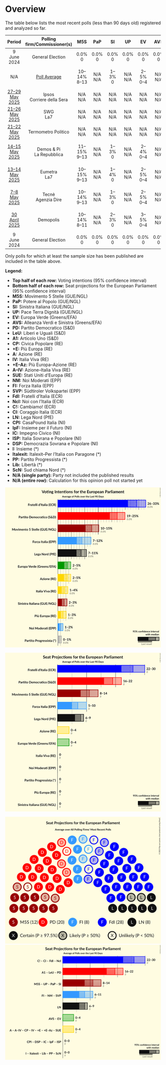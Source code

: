 # Overview

The table below lists the most recent polls (less than 90 days old) registered and analyzed so far.

| Period     | Polling firm/Commissioner(s) | M5S | PaP | SI | UP | EV | AVS | PD | LeU | A1 | CP | +E | A | IV | +E–Az | A–IV | SUE | NM | FI | SVP | FdI | NcI | C! | CI | LN | CPI | IpF | IC | ISP | DSP | I | Italexit | PP | Lib | ScN |
|:----------:|:----------------------------:|:--:|:--:|:--:|:--:|:--:|:--:|:--:|:--:|:--:|:--:|:--:|:--:|:--:|:--:|:--:|:--:|:--:|:--:|:--:|:--:|:--:|:--:|:--:|:--:|:--:|:--:|:--:|:--:|:--:|:--:|:--:|:--:|:--:|:--:|
| 9 June 2024 | General Election | 0.0% <br> 0 | 0.0% <br> 0 | 0.0% <br> 0 | 0.0% <br> 0 | 0.0% <br> 0 | 0.0% <br> 0 | 0.0% <br> 0 | 0.0% <br> 0 | 0.0% <br> 0 | 0.0% <br> 0 | 0.0% <br> 0 | 0.0% <br> 0 | 0.0% <br> 0 | 0.0% <br> 0 | 0.0% <br> 0 | 0.0% <br> 0 | 0.0% <br> 0 | 0.0% <br> 0 | 0.0% <br> 0 | 0.0% <br> 0 | 0.0% <br> 0 | 0.0% <br> 0 | 0.0% <br> 0 | 0.0% <br> 0 | 0.0% <br> 0 | 0.0% <br> 0 | 0.0% <br> 0 | 0.0% <br> 0 | 0.0% <br> 0 | 0.0% <br> 0 | 0.0% <br> 0 | 0.0% <br> 0 | 0.0% <br> 0 | 0.0% <br> 0 |
| N/A | [Poll Average](average.html) | 10–14% <br> 8–13 | N/A <br> N/A | 1–3% <br> 0 | N/A <br> N/A | 2–5% <br> 0–4 | N/A <br> N/A | 19–25% <br> 17–21 | N/A <br> N/A | N/A <br> N/A | N/A <br> N/A | 1–3% <br> 0 | 2–5% <br> 0–4 | 2–4% <br> 0 | N/A <br> N/A | N/A <br> N/A | N/A <br> N/A | 0–2% <br> 0 | 7–13% <br> 5–10 | N/A <br> N/A | 27–33% <br> 22–30 | N/A <br> N/A | N/A <br> N/A | N/A <br> N/A | 7–11% <br> 6–9 | N/A <br> N/A | N/A <br> N/A | N/A <br> N/A | N/A <br> N/A | N/A <br> N/A | N/A <br> N/A | N/A <br> N/A | 0–1% <br> 0 | N/A <br> N/A | N/A <br> N/A |
| [27–29 May 2025](2025-05-29-Ipsos.html) | Ipsos <br> Corriere della Sera | N/A <br> N/A | N/A <br> N/A | N/A <br> N/A | N/A <br> N/A | N/A <br> N/A | N/A <br> N/A | N/A <br> N/A | N/A <br> N/A | N/A <br> N/A | N/A <br> N/A | N/A <br> N/A | N/A <br> N/A | N/A <br> N/A | N/A <br> N/A | N/A <br> N/A | N/A <br> N/A | N/A <br> N/A | N/A <br> N/A | N/A <br> N/A | N/A <br> N/A | N/A <br> N/A | N/A <br> N/A | N/A <br> N/A | N/A <br> N/A | N/A <br> N/A | N/A <br> N/A | N/A <br> N/A | N/A <br> N/A | N/A <br> N/A | N/A <br> N/A | N/A <br> N/A | N/A <br> N/A | N/A <br> N/A | N/A <br> N/A |
| [21–26 May 2025](2025-05-26-SWG.html) | SWG <br> La7 | N/A <br> N/A | N/A <br> N/A | N/A <br> N/A | N/A <br> N/A | N/A <br> N/A | N/A <br> N/A | N/A <br> N/A | N/A <br> N/A | N/A <br> N/A | N/A <br> N/A | N/A <br> N/A | N/A <br> N/A | N/A <br> N/A | N/A <br> N/A | N/A <br> N/A | N/A <br> N/A | N/A <br> N/A | N/A <br> N/A | N/A <br> N/A | N/A <br> N/A | N/A <br> N/A | N/A <br> N/A | N/A <br> N/A | N/A <br> N/A | N/A <br> N/A | N/A <br> N/A | N/A <br> N/A | N/A <br> N/A | N/A <br> N/A | N/A <br> N/A | N/A <br> N/A | N/A <br> N/A | N/A <br> N/A | N/A <br> N/A |
| [21–22 May 2025](2025-05-22-TermometroPolitico.html) | Termometro Politico | N/A <br> N/A | N/A <br> N/A | N/A <br> N/A | N/A <br> N/A | N/A <br> N/A | N/A <br> N/A | N/A <br> N/A | N/A <br> N/A | N/A <br> N/A | N/A <br> N/A | N/A <br> N/A | N/A <br> N/A | N/A <br> N/A | N/A <br> N/A | N/A <br> N/A | N/A <br> N/A | N/A <br> N/A | N/A <br> N/A | N/A <br> N/A | N/A <br> N/A | N/A <br> N/A | N/A <br> N/A | N/A <br> N/A | N/A <br> N/A | N/A <br> N/A | N/A <br> N/A | N/A <br> N/A | N/A <br> N/A | N/A <br> N/A | N/A <br> N/A | N/A <br> N/A | N/A <br> N/A | N/A <br> N/A | N/A <br> N/A |
| [14–15 May 2025](2025-05-15-DemosPi.html) | Demos & Pi <br> La Repubblica | 11–15% <br> 9–13 | N/A <br> N/A | 1–3% <br> 0 | N/A <br> N/A | 2–4% <br> 0–4 | N/A <br> N/A | 20–25% <br> 17–22 | N/A <br> N/A | N/A <br> N/A | N/A <br> N/A | 2–3% <br> 0 | 3–5% <br> 0–4 | 2–4% <br> 0 | N/A <br> N/A | N/A <br> N/A | N/A <br> N/A | N/A <br> N/A | 7–11% <br> 5–8 | N/A <br> N/A | 27–32% <br> 23–28 | N/A <br> N/A | N/A <br> N/A | N/A <br> N/A | 7–11% <br> 6–9 | N/A <br> N/A | N/A <br> N/A | N/A <br> N/A | N/A <br> N/A | N/A <br> N/A | N/A <br> N/A | N/A <br> N/A | 0–1% <br> 0 | N/A <br> N/A | N/A <br> N/A |
| [13–14 May 2025](2025-05-14-Eumetra.html) | Eumetra <br> La7 | 10–15% <br> 9–13 | N/A <br> N/A | 1–4% <br> 0 | N/A <br> N/A | 2–5% <br> 0–4 | N/A <br> N/A | 19–25% <br> 17–22 | N/A <br> N/A | N/A <br> N/A | N/A <br> N/A | 1–3% <br> 0 | 2–5% <br> 0–4 | 2–4% <br> 0–4 | N/A <br> N/A | N/A <br> N/A | N/A <br> N/A | 1–2% <br> 0 | 7–11% <br> 5–9 | N/A <br> N/A | 27–34% <br> 22–30 | N/A <br> N/A | N/A <br> N/A | N/A <br> N/A | 7–11% <br> 6–10 | N/A <br> N/A | N/A <br> N/A | N/A <br> N/A | N/A <br> N/A | N/A <br> N/A | N/A <br> N/A | N/A <br> N/A | 0–1% <br> 0 | N/A <br> N/A | N/A <br> N/A |
| [7–8 May 2025](2025-05-08-Tecnè.html) | Tecnè <br> Agenzia Dire | 10–14% <br> 9–13 | N/A <br> N/A | 1–3% <br> 0 | N/A <br> N/A | 2–5% <br> 0–4 | N/A <br> N/A | 19–24% <br> 17–21 | N/A <br> N/A | N/A <br> N/A | N/A <br> N/A | 1–3% <br> 0 | 2–5% <br> 0–4 | 1–3% <br> 0 | N/A <br> N/A | N/A <br> N/A | N/A <br> N/A | N/A <br> N/A | 9–13% <br> 7–11 | N/A <br> N/A | 27–33% <br> 23–28 | N/A <br> N/A | N/A <br> N/A | N/A <br> N/A | 7–10% <br> 6–9 | N/A <br> N/A | N/A <br> N/A | N/A <br> N/A | N/A <br> N/A | N/A <br> N/A | N/A <br> N/A | N/A <br> N/A | 0–1% <br> 0 | N/A <br> N/A | N/A <br> N/A |
| [30 April 2025](2025-04-30-Demopolis.html) | Demopolis | 10–14% <br> 8–11 | N/A <br> N/A | 2–3% <br> 0 | N/A <br> N/A | 3–5% <br> 0–4 | N/A <br> N/A | 20–26% <br> 16–21 | N/A <br> N/A | N/A <br> N/A | N/A <br> N/A | N/A <br> N/A | N/A <br> N/A | N/A <br> N/A | N/A <br> N/A | N/A <br> N/A | N/A <br> N/A | N/A <br> N/A | 7–11% <br> 5–8 | N/A <br> N/A | 26–32% <br> 21–26 | N/A <br> N/A | N/A <br> N/A | N/A <br> N/A | 7–11% <br> 6–9 | N/A <br> N/A | N/A <br> N/A | N/A <br> N/A | N/A <br> N/A | N/A <br> N/A | N/A <br> N/A | N/A <br> N/A | 0–1% <br> 0 | N/A <br> N/A | N/A <br> N/A |
| 9 June 2024 | General Election | 0.0% <br> 0 | 0.0% <br> 0 | 0.0% <br> 0 | 0.0% <br> 0 | 0.0% <br> 0 | 0.0% <br> 0 | 0.0% <br> 0 | 0.0% <br> 0 | 0.0% <br> 0 | 0.0% <br> 0 | 0.0% <br> 0 | 0.0% <br> 0 | 0.0% <br> 0 | 0.0% <br> 0 | 0.0% <br> 0 | 0.0% <br> 0 | 0.0% <br> 0 | 0.0% <br> 0 | 0.0% <br> 0 | 0.0% <br> 0 | 0.0% <br> 0 | 0.0% <br> 0 | 0.0% <br> 0 | 0.0% <br> 0 | 0.0% <br> 0 | 0.0% <br> 0 | 0.0% <br> 0 | 0.0% <br> 0 | 0.0% <br> 0 | 0.0% <br> 0 | 0.0% <br> 0 | 0.0% <br> 0 | 0.0% <br> 0 | 0.0% <br> 0 |

Only polls for which at least the sample size has been published are included in the table above.

**Legend:**
+ **Top half of each row:** Voting intentions (95% confidence interval)
+ **Bottom half of each row:** Seat projections for the European Parliament (95% confidence interval)
+ **M5S:** Movimento 5 Stelle (GUE/NGL)
+ **PaP:** Potere al Popolo (GUE/NGL)
+ **SI:** Sinistra Italiana (GUE/NGL)
+ **UP:** Pace Terra Dignità (GUE/NGL)
+ **EV:** Europa Verde (Greens/EFA)
+ **AVS:** Alleanza Verdi e Sinistra (Greens/EFA)
+ **PD:** Partito Democratico (S&D)
+ **LeU:** Liberi e Uguali (S&D)
+ **A1:** Articolo Uno (S&D)
+ **CP:** Civica Popolare (RE)
+ **+E:** Più Europa (RE)
+ **A:** Azione (RE)
+ **IV:** Italia Viva (RE)
+ **+E–Az:** Più Europa–Azione (RE)
+ **A–IV:** Azione–Italia Viva (RE)
+ **SUE:** Stati Uniti d’Europa (RE)
+ **NM:** Noi Moderati (EPP)
+ **FI:** Forza Italia (EPP)
+ **SVP:** Südtiroler Volkspartei (EPP)
+ **FdI:** Fratelli d’Italia (ECR)
+ **NcI:** Noi con l’Italia (ECR)
+ **C!:** Cambiamo! (ECR)
+ **CI:** Coraggio Italia (ECR)
+ **LN:** Lega Nord (PfE)
+ **CPI:** CasaPound Italia (NI)
+ **IpF:** Insieme per il Futuro (NI)
+ **IC:** Impegno Civico (NI)
+ **ISP:** Italia Sovrana e Popolare (NI)
+ **DSP:** Democrazia Sovrana e Popolare (NI)
+ **I:** Insieme (*)
+ **Italexit:** Italexit–Per l’Italia con Paragone (*)
+ **PP:** Partito Progressista (*)
+ **Lib:** Libertà (*)
+ **ScN:** Sud chiama Nord (*)
+ **N/A (single party):** Party not included the published results
+ **N/A (entire row):** Calculation for this opinion poll not started yet


![Graph with voting intentions not yet produced](average.png "Voting Intentions")

![Graph with seats not yet produced](average-seats.png "Seats")

![Graph with seating plan not yet produced](average-seating-plan.png "Seating Plan")
![Graph with coalitions seats not yet produced](average-coalitions-seats.png "Coalitions Seats")
